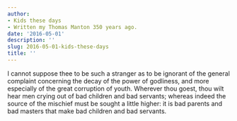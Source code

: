 ```yaml
---
author:
- Kids these days
- Written my Thomas Manton 350 years ago.
date: '2016-05-01'
description: ''
slug: 2016-05-01-kids-these-days
title: ''
---
```

I cannot suppose thee to be such a stranger as to be ignorant of the general complaint concerning the decay of the power of godliness, and more especially of the great corruption of youth. Wherever thou goest, thou wilt hear men crying out of bad children and bad servants; whereas indeed the source of the mischief must be sought a little higher: it is bad parents and bad masters that make bad children and bad servants.



